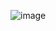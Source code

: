 ![image](https://github.com/10234567Z/Shopping-Cart/assets/93607971/3d940473-824d-48fb-8f78-ccf09bcc0ac1)
